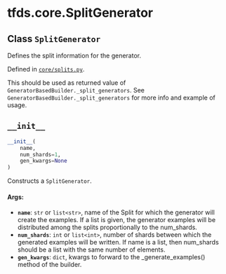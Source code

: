 <div itemscope itemtype="http://developers.google.com/ReferenceObject">
<meta itemprop="name" content="tfds.core.SplitGenerator" />
<meta itemprop="path" content="Stable" />
<meta itemprop="property" content="__init__"/>
</div>

# tfds.core.SplitGenerator

## Class `SplitGenerator`

Defines the split information for the generator.

Defined in [`core/splits.py`](https://github.com/tensorflow/datasets/tree/master/tensorflow_datasets/core/splits.py).

<!-- Placeholder for "Used in" -->

This should be used as returned value of
`GeneratorBasedBuilder._split_generators`.
See `GeneratorBasedBuilder._split_generators` for more info and example
of usage.

<h2 id="__init__"><code>__init__</code></h2>

``` python
__init__(
    name,
    num_shards=1,
    gen_kwargs=None
)
```

Constructs a `SplitGenerator`.

#### Args:

* <b>`name`</b>: `str` or `list<str>`, name of the Split for which the generator will
    create the examples. If a list is given, the generator examples will be
    distributed among the splits proportionally to the num_shards.
* <b>`num_shards`</b>: `int` or `list<int>`, number of shards between which the
    generated examples will be written. If name is a list, then num_shards
    should be a list with the same number of elements.
* <b>`gen_kwargs`</b>: `dict`, kwargs to forward to the _generate_examples() method
    of the builder.



